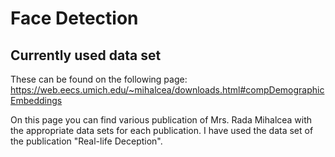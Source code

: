# Face Detection

## Currently used data set

  These can be found on the following page:
  https://web.eecs.umich.edu/~mihalcea/downloads.html#compDemographicEmbeddings
  
  On this page you can find various publication of Mrs. Rada Mihalcea with 
  the appropriate data sets for each publication. I have used the data set
  of the publication "Real-life Deception".
